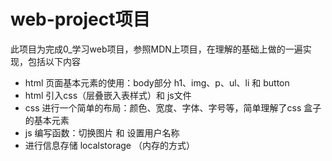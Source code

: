 # web-project项目

此项目为完成0_学习web项目，参照MDN上项目，在理解的基础上做的一遍实现，包括以下内容

+ html 页面基本元素的使用：body部分 h1、img、p、ul、li 和 button
+ html 引入css（层叠嵌入表样式）和 js文件
+ css 进行一个简单的布局：颜色、宽度、字体、字号等，简单理解了css 盒子的基本元素
+ js 编写函数：切换图片 和 设置用户名称 
+ 进行信息存储 localstorage （内存的方式）